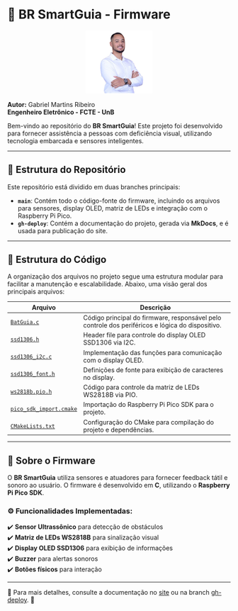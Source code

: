 # 🚀 BR SmartGuia - Firmware

<p align="center">
  <img src="assets/img/Gabriel.jpeg" alt="Gabriel Martins Ribeiro" width="150">
</p>

**Autor:** Gabriel Martins Ribeiro  
**Engenheiro Eletrônico - FCTE - UnB**  

Bem-vindo ao repositório do **BR SmartGuia**! Este projeto foi desenvolvido para fornecer assistência a pessoas com deficiência visual, utilizando tecnologia embarcada e sensores inteligentes.

---

## 📁 Estrutura do Repositório

Este repositório está dividido em duas branches principais:

- **`main`**: Contém todo o código-fonte do firmware, incluindo os arquivos para sensores, display OLED, matriz de LEDs e integração com o Raspberry Pi Pico.
- **`gh-deploy`**: Contém a documentação do projeto, gerada via **MkDocs**, e é usada para publicação do site.

---

## 📜 Estrutura do Código

A organização dos arquivos no projeto segue uma estrutura modular para facilitar a manutenção e escalabilidade. Abaixo, uma visão geral dos principais arquivos:

| Arquivo                    | Descrição |
|----------------------------|------------------------------------------------|
| [`BatGuia.c`](https://github.com/Gabrielrmg/EMBARCATECH/blob/main/codigos/BatGuia.c) | Código principal do firmware, responsável pelo controle dos periféricos e lógica do dispositivo. |
| [`ssd1306.h`](https://github.com/Gabrielrmg/EMBARCATECH/blob/main/codigos/ssd1306.h) | Header file para controle do display OLED SSD1306 via I2C. |
| [`ssd1306_i2c.c`](https://github.com/Gabrielrmg/EMBARCATECH/blob/main/codigos/ssd1306_i2c.c) | Implementação das funções para comunicação com o display OLED. |
| [`ssd1306_font.h`](https://github.com/Gabrielrmg/EMBARCATECH/blob/main/codigos/ssd1306_font.h) | Definições de fonte para exibição de caracteres no display. |
| [`ws2818b.pio.h`](https://github.com/Gabrielrmg/EMBARCATECH/blob/main/codigos/ws2818b.pio.h) | Código para controle da matriz de LEDs WS2818B via PIO. |
| [`pico_sdk_import.cmake`](https://github.com/Gabrielrmg/EMBARCATECH/blob/main/codigos/pico_sdk_import.cmake) | Importação do Raspberry Pi Pico SDK para o projeto. |
| [`CMakeLists.txt`](https://github.com/Gabrielrmg/EMBARCATECH/blob/main/codigos/CMakeLists.txt) | Configuração do CMake para compilação do projeto e dependências. |

---

## 📌 Sobre o Firmware

O **BR SmartGuia** utiliza sensores e atuadores para fornecer feedback tátil e sonoro ao usuário. O firmware é desenvolvido em **C**, utilizando o **Raspberry Pi Pico SDK**.

### ⚙️ Funcionalidades Implementadas:

✔️ **Sensor Ultrassônico** para detecção de obstáculos  
✔️ **Matriz de LEDs WS2818B** para sinalização visual  
✔️ **Display OLED SSD1306** para exibição de informações  
✔️ **Buzzer** para alertas sonoros  
✔️ **Botões físicos** para interação  

---

📌 Para mais detalhes, consulte a documentação no [site](https://gabrielrmg.github.io/EMBARCATECH/) ou na branch [gh-deploy](https://github.com/Gabrielrmg/EMBARCATECH/tree/gh-pages). 🚀